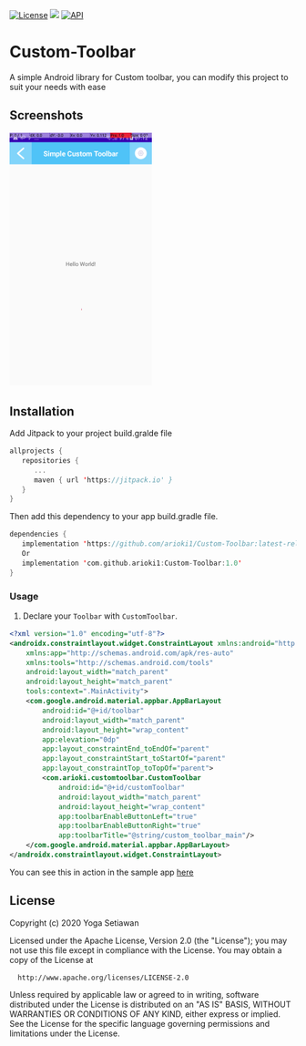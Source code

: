   
[![License](https://img.shields.io/badge/License-Apache%202.0-blue.svg)](https://opensource.org/licenses/Apache-2.0) [![](https://jitpack.io/v/arioki1/Custom-Toolbar.svg)](https://jitpack.io/arioki1/Custom-Toolbar)  [![API](https://img.shields.io/badge/API-21%2B-blue.svg?style=flat)](https://source.android.com/setup/start/build-numbers)
# Custom-Toolbar

A simple Android library for Custom toolbar, you can modify this project to suit your needs with ease

## Screenshots

<img src="https://github.com/arioki1/Custom-Toolbar/blob/master/ss.png" width="250px" />

## Installation

Add Jitpack to your project build.gralde file
      
```Kotlin
allprojects {
   repositories {
      ...
      maven { url 'https://jitpack.io' }
   }
}
```

Then add this dependency to your app build.gradle file.

```Kotlin
dependencies {
   implementation 'https://github.com/arioki1/Custom-Toolbar:latest-release'
   Or
   implementation 'com.github.arioki1:Custom-Toolbar:1.0'
}
```

### Usage

1. Declare your `Toolbar` with `CustomToolbar`.

```xml
<?xml version="1.0" encoding="utf-8"?>
<androidx.constraintlayout.widget.ConstraintLayout xmlns:android="http://schemas.android.com/apk/res/android"
    xmlns:app="http://schemas.android.com/apk/res-auto"
    xmlns:tools="http://schemas.android.com/tools"
    android:layout_width="match_parent"
    android:layout_height="match_parent"
    tools:context=".MainActivity">
    <com.google.android.material.appbar.AppBarLayout
        android:id="@+id/toolbar"
        android:layout_width="match_parent"
        android:layout_height="wrap_content"
        app:elevation="0dp"
        app:layout_constraintEnd_toEndOf="parent"
        app:layout_constraintStart_toStartOf="parent"
        app:layout_constraintTop_toTopOf="parent">
        <com.arioki.customtoolbar.CustomToolbar
            android:id="@+id/customToolbar"
            android:layout_width="match_parent"
            android:layout_height="wrap_content"
            app:toolbarEnableButtonLeft="true"
            app:toolbarEnableButtonRight="true"
            app:toolbarTitle="@string/custom_toolbar_main"/>
    </com.google.android.material.appbar.AppBarLayout>
</androidx.constraintlayout.widget.ConstraintLayout>
```
You can see this in action in the sample app [here](https://github.com/arioki1/Custom-Toolbar/blob/master/app/src/main/java/com/arioki/sample/MainActivity.kt#L13-L21)

## License

Copyright (c) 2020 Yoga Setiawan

   Licensed under the Apache License, Version 2.0 (the "License");
   you may not use this file except in compliance with the License.
   You may obtain a copy of the License at
         
      http://www.apache.org/licenses/LICENSE-2.0

   Unless required by applicable law or agreed to in writing, software
   distributed under the License is distributed on an "AS IS" BASIS,
   WITHOUT WARRANTIES OR CONDITIONS OF ANY KIND, either express or implied.
   See the License for the specific language governing permissions and
   limitations under the License.
